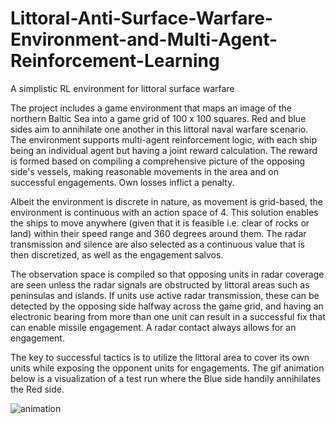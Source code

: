# Littoral-Anti-Surface-Warfare-Environment-and-Multi-Agent-Reinforcement-Learning

A simplistic RL environment for littoral surface warfare

The project includes a game environment that maps an image of the northern Baltic Sea into a game grid of 100 x 100 squares. Red and blue sides aim to annihilate one another in this littoral naval warfare scenario.
The environment supports multi-agent reinforcement logic, with each ship being an individual agent but having a joint reward calculation. The reward is formed based on compiling a comprehensive picture of the opposing side's vessels, making reasonable movements in the area and on successful engagements. Own losses inflict a penalty.

Albeit the environment is discrete in nature, as movement is grid-based, the environment is continuous with an action space of 4. This solution enables the ships to move anywhere (given that it is feasible i.e. clear of rocks or land) within their speed range and 360 degrees around them. The radar transmission and silence are also selected as a continuous value that is then discretized, as well as the engagement salvos. 

The observation space is compiled so that opposing units in radar coverage are seen unless the radar signals are obstructed by littoral areas such as peninsulas and islands. If units use active radar transmission, these can be detected by the opposing side halfway across the game grid, and having an electronic bearing from more than one unit can result in a successful fix that can enable missile engagement. A radar contact always allows for an engagement.

The key to successful tactics is to utilize the littoral area to cover its own units while exposing the opponent units for engagements. The gif animation below is a visualization of a test run where the Blue side handily annihilates the Red side. 

![animation](https://github.com/valauri/Littoral-Naval-Warfare-MARL/assets/71026684/f849cb66-9924-4d77-9a4c-be758d3674eb)
